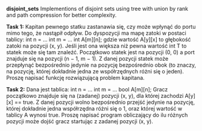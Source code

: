 **disjoint_sets**
Implementions of disjoint sets using tree with union by rank and path compression for better complexity.

**Task 1:**
Kapitan pewnego statku zastanawia się, czy może wpłynąć do portu mimo tego, że nastąpił
odpływ. Do dyspozycji ma mapę zatoki w postaci tablicy:
int n = ...
int m = ...
int A[m][n];
gdzie wartość A[y][x] to głębokość zatoki na pozycji (x, y). Jeśli jest ona większa niż pewna
wartość int T to statek może się tam znaleźć. Początkowo statek jest na pozycji (0, 0) a port
znajduje się na pozycji (n − 1, m − 1). Z danej pozycji statek może przepłynąć bezpośrednio
jedynie na pozycję bezpośrednio obok (to znaczy, na pozycję, której dokładnie jedna ze
współrzędnych różni się o jeden). Proszę napisać funkcję rozwiązującą problem kapitana.


**Task 2:**
Dana jest tablica:
int n = ...
int m = ...
bool A[m][n];
Gracz początkowo znajduje się na (zadanej) pozycji (x, y), dla której zachodzi A[y][x] == true.
Z danej pozycji wolno bezpośrednio przejść jedynie na pozycję, której dokładnie jedna
współrzędna różni się o 1, oraz której wartość w tablicy A wynosi true. Proszę napisać program
obliczający do ilu różnych pozycji może dojść gracz startując z zadanej pozycji (x, y).
